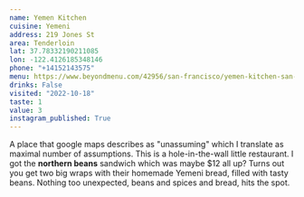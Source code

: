 ```yaml
---
name: Yemen Kitchen
cuisine: Yemeni
address: 219 Jones St
area: Tenderloin
lat: 37.78332190211085
lon: -122.4126185348146
phone: "+14152143575"
menu: https://www.beyondmenu.com/42956/san-francisco/yemen-kitchen-san-francisco-94102.aspx
drinks: False
visited: "2022-10-18"
taste: 1
value: 3
instagram_published: True
---
```


A place that google maps describes as "unassuming" which I translate as maximal number of assumptions. This is a hole-in-the-wall little restaurant. I got the **northern beans** sandwich which was maybe $12 all up? Turns out you get two big wraps with their homemade Yemeni bread, filled with tasty beans. Nothing too unexpected, beans and spices and bread, hits the spot.
